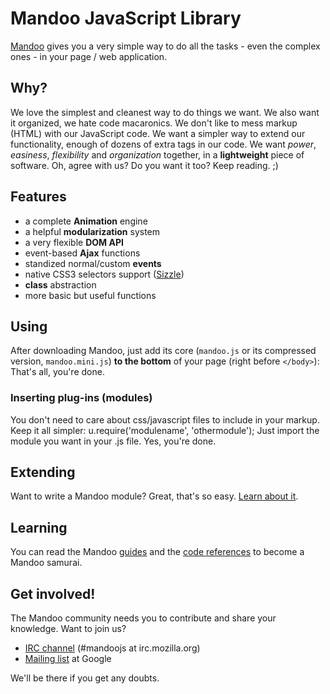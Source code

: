 # Mandoo JavaScript Library

[Mandoo](http://mandoojs.com/ "The Mandoo project home") gives you a very simple way to do all the tasks - even the complex ones - in your page / web application.

## Why?
We love the simplest and cleanest way to do things we want. We also want it organized, we hate code macaronics. We don't like to mess markup (HTML) with our JavaScript code. We want a simpler way to extend our functionality, enough of dozens of extra tags in our code. We want *power*, *easiness*, *flexibility* and *organization* together, in a **lightweight** piece of software. Oh, agree with us? Do you want it too? Keep reading. ;)

## Features
* a complete **Animation** engine
* a helpful **modularization** system
* a very flexible **DOM API**
* event-based **Ajax** functions
* standized normal/custom **events**
* native CSS3 selectors support ([Sizzle](http://sizzlejs.com/))
* **class** abstraction
* more basic but useful functions

## Using
After downloading Mandoo, just add its core (`mandoo.js` or its compressed version, `mandoo.mini.js`) **to the bottom** of your page (right before `</body>`):
	<script type="text/javascript" src="mandoo/mandoo.js"></script>
That's all, you're done.

### Inserting plug-ins (modules)
You don't need to care about css/javascript files to include in your markup. Keep it all simpler:
	u.require('modulename', 'othermodule');
Just import the module you want in your .js file. Yes, you're done.

## Extending
Want to write a Mandoo module? Great, that's so easy. [Learn about it](http://mandoojs.com/guides/extending).

## Learning
You can read the Mandoo [guides](http://mandoojs.com/guides/) and the [code references](http://mandoojs.com/refs/) to become a Mandoo samurai.

## Get involved!
The Mandoo community needs you to contribute and share your knowledge. Want to join us?

* [IRC channel](irc://irc.mozilla.org/mandoojs) (#mandoojs at irc.mozilla.org)
* [Mailing list](http://groups.google.com/group/utmjs) at Google

We'll be there if you get any doubts.